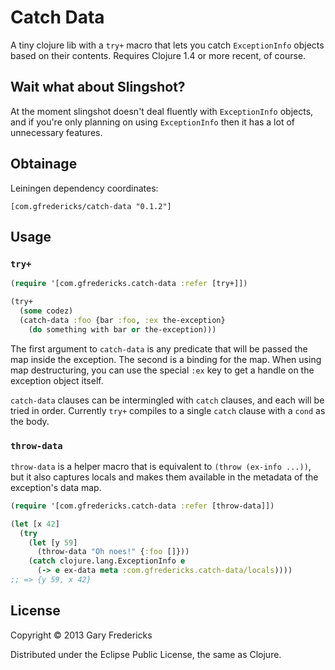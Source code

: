 # Catch Data

A tiny clojure lib with a `try+` macro that lets you catch
`ExceptionInfo` objects based on their contents. Requires Clojure 1.4
or more recent, of course.

## Wait what about Slingshot?

At the moment slingshot doesn't deal fluently with `ExceptionInfo`
objects, and if you're only planning on using `ExceptionInfo` then
it has a lot of unnecessary features.

## Obtainage

Leiningen dependency coordinates:

`[com.gfredericks/catch-data "0.1.2"]`

## Usage

### `try+`

``` clojure
(require '[com.gfredericks.catch-data :refer [try+]])

(try+
  (some codez)
  (catch-data :foo {bar :foo, :ex the-exception}
    (do something with bar or the-exception)))
```

The first argument to `catch-data` is any predicate that will be
passed the map inside the exception. The second is a binding for the
map. When using map destructuring, you can use the special `:ex` key
to get a handle on the exception object itself.

`catch-data` clauses can be intermingled with `catch` clauses, and
each will be tried in order. Currently `try+` compiles to a single
`catch` clause with a `cond` as the body.

### `throw-data`

`throw-data` is a helper macro that is equivalent to `(throw (ex-info
...))`, but it also captures locals and makes them available in the
metadata of the exception's data map.

``` clojure
(require '[com.gfredericks.catch-data :refer [throw-data]])

(let [x 42]
  (try
    (let [y 59]
      (throw-data "Oh noes!" {:foo []}))
    (catch clojure.lang.ExceptionInfo e
      (-> e ex-data meta :com.gfredericks.catch-data/locals))))
;; => {y 59, x 42}
```

## License

Copyright © 2013 Gary Fredericks

Distributed under the Eclipse Public License, the same as Clojure.
